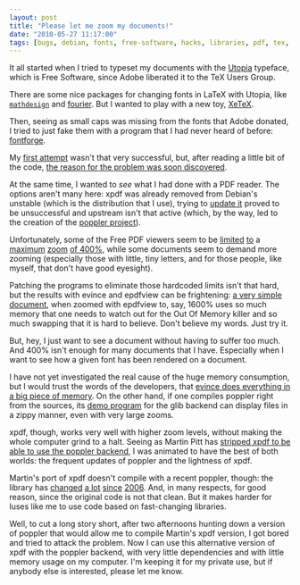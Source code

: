 ```yaml
---
layout: post
title: "Please let me zoom my documents!"
date: "2010-05-27 11:17:00"
tags: [bugs, debian, fonts, free-software, hacks, libraries, pdf, tex, xetex]
---
```

It all started when I tried to typeset my documents with the <a href="http://en.wikipedia.org/wiki/Utopia (typeface)">Utopia</a> typeface, which is Free Software, since <a>Adobe liberated it to the TeX Users Group.</a>

There are some nice packages for changing fonts in LaTeX with Utopia, like <a href="http://www.ctan.org/tex-archive/help/Catalogue/entries/mathdesign-utopia.html"><code>mathdesign</code></a> and <a href="http://www.ctan.org/tex-archive/help/Catalogue/entries/fourier.html">fourier</a>. But I wanted to play with a new toy, <a href="http://www.tug.org/xetex/">XeTeX</a>.

Then, seeing as small caps was missing from the fonts that Adobe donated, I tried to just fake them with a program that I had never heard of before: <a href="http://fontforge.sf.net/">fontforge</a>.

My <a href="http://bugs.debian.org/569548">first attempt</a> wasn't that very successful, but, after reading a little bit of the code, <a href="http://bugs.debian.org/569548#15">the reason for the problem was soon discovered</a>.

At the same time, I wanted to <em>see</em> what I had done with a PDF reader. The options aren't many here: xpdf was already removed from Debian's unstable (which is the distribution that I use), trying to <a href="http://bugs.debian.org/527840">update it</a> proved to be unsuccessful and upstream isn't that active (which, by the way, led to the creation of the <a href="http://cgit.freedesktop.org/poppler/poppler/tree/README">poppler project</a>).

Unfortunately, some of the Free PDF viewers seem to be <a href="https://bugs.launchpad.net/evince/+bug/241604">limited</a> <a href="https://bugzilla.redhat.com/show_bug.cgi?id=532946">to</a> a <a href="http://mail.gnome.org/archives/evince-list/2007-March/msg00002.html">maximum</a> <a href="http://bugs.debian.org/583119">zoom</a> <a href="http://bugs.debian.org/580495">of 400%</a>, while some documents seem to demand more zooming (especially those with little, tiny letters, and for those people, like myself, that don't have good eyesight).

Patching the programs to eliminate those hardcoded limits isn't that hard, but the results with evince and epdfview can be frightening: <a href="http://kernel.org/pub/linux/kernel/people/hpa/raid6.pdf">a very simple document</a>, when zoomed with epdfview to, say, 1600% uses so much memory that one needs to watch out for the Out Of Memory killer and so much swapping that it is hard to believe. Don't believe my words. Just try it.

But, hey, I just want to see a document without having to suffer too much.  And 400% isn't enough for many documents that I have. Especially when I want to see how a given font has been rendered on a document.

I have not yet investigated the real cause of the huge memory consumption, but I would trust the words of the developers, that <a href="https://bugzilla.gnome.org/show_bug.cgi?id=303365#c6">evince does everything in a big piece of memory</a>. On the other hand, if one compiles poppler right from the sources, its <a href="http://cgit.freedesktop.org/poppler/poppler/tree/glib/demo">demo program</a> for the glib backend can display files in a zippy manner, even with very large zooms.

xpdf, though, works very well with higher zoom levels, without making the whole computer grind to a halt. Seeing as Martin Pitt has <a href="http://bugs.debian.org/351279">stripped xpdf to be able to use the poppler backend</a>, I was animated to have the best of both worlds: the frequent updates of poppler and the lightness of xpdf.

Martin's port of xpdf doesn't compile with a recent poppler, though: the library has <a href="http://lists.freedesktop.org/archives/poppler/2009-May/004665.html">changed</a> <a href="http://lists.debian.org/debian-devel/2007/12/msg00501.html">a lot</a> <a href="https://bugzilla.redhat.com/show_bug.cgi?id=551119#c3">since</a> <a href="http://lists.debian.org/debian-tex-maint/2009/09/msg00203.html">2006</a>.  And, in many respects, for good reason, since the original code is not that clean. But it makes harder for luses like me to use code based on fast-changing libraries.

Well, to cut a long story short, after two afternoons hunting down a  version of poppler that would allow me to compile Martin's xpdf version, I got bored and tried to attack the problem.  Now I can use  this alternative version of xpdf with the poppler backend, with very little dependencies and with little memory usage on my computer. I'm keeping it for my private use, but if anybody else is interested, please let me know.


